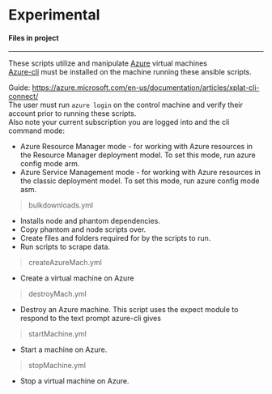 # Experimental

#### Files in project
---
These scripts utilize and manipulate [Azure](http://portal.azure.com/) virtual machines  
[Azure-cli](https://azure.microsoft.com/en-us/documentation/articles/xplat-cli-install/) must be installed on the machine running these ansible scripts.  

Guide: https://azure.microsoft.com/en-us/documentation/articles/xplat-cli-connect/  
The user must run `azure login` on the control machine and verify their account prior to running these scripts.  
Also note your current subscription you are logged into and the cli command mode:    
* Azure Resource Manager mode - for working with Azure resources in the Resource Manager deployment model. To set this mode, run azure config mode arm.  
* Azure Service Management mode - for working with Azure resources in the classic deployment model. To set this mode, run azure config mode asm.   


> bulkdownloads.yml

- Installs node and phantom dependencies.  
- Copy phantom and node scripts over.  
- Create files and folders required for by the scripts to run.  
- Run scripts to scrape data.

> createAzureMach.yml

- Create a virtual machine on Azure

> destroyMach.yml

- Destroy an Azure machine. This script uses the expect module to respond to the text prompt azure-cli gives

> startMachine.yml 

- Start a machine on Azure.

> stopMachine.yml

- Stop a virtual machine on Azure.
